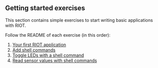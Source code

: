 ## Getting started exercises

This section contains simple exercises to start writing basic applications with
RIOT.

Follow the README of each exercise (in this order):
1. [Your first RIOT application](first-app)
2. [Add shell commands](shell)
3. [Toggle LEDs with a shell command](led)
4. [Read sensor values with shell commands](sensor)
